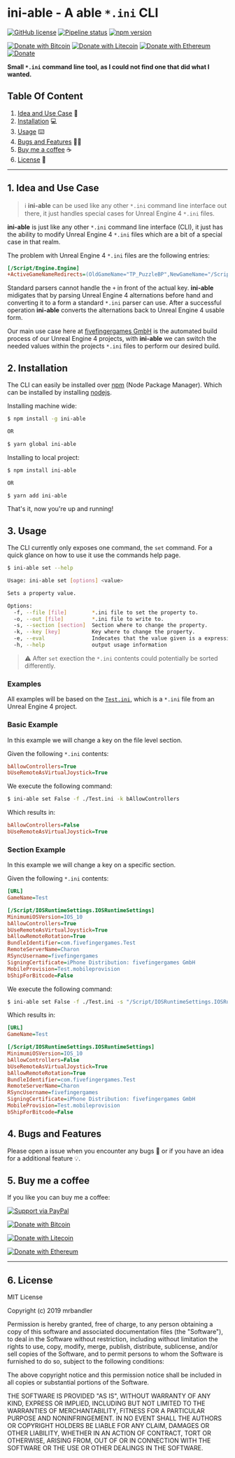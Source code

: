 # ini-able - A able `*.ini` CLI

[![GitHub license](https://img.shields.io/github/license/mrbandler/ini-able)](https://github.com/mrbandler/ini-able/blob/master/LICENSE) [![Pipeline status](https://gitlab.com/mrbandler/ini-able/badges/master/pipeline.svg)](https://gitlab.com/mrbandler/ini-able/commits/master) [![npm version](https://badge.fury.io/js/ini-able.svg)](https://badge.fury.io/js/ini-able)

[![Donate with Bitcoin](https://en.cryptobadges.io/badge/micro/3LTBGYAHQCDE4ZbEiTreJjzgnsDhY6X2D2)](https://en.cryptobadges.io/donate/3LTBGYAHQCDE4ZbEiTreJjzgnsDhY6X2D2)
[![Donate with Litecoin](https://en.cryptobadges.io/badge/micro/LcHsJH13A8PmHJQwpbWevGUebZwhWNMXgS)](https://en.cryptobadges.io/donate/LcHsJH13A8PmHJQwpbWevGUebZwhWNMXgS)
[![Donate with Ethereum](https://en.cryptobadges.io/badge/micro/0x54499ee409687E9C43589693093D004a0cbfEE72)](https://en.cryptobadges.io/donate/0x54499ee409687E9C43589693093D004a0cbfEE72)
[![Donate](https://img.shields.io/badge/Donate-PayPal-green.svg)](https://www.paypal.me/mrbandler/)

**Small `*.ini` command line tool, as I could not find one that did what I wanted.**

## Table Of Content

1. [Idea and Use Case](#1-idea-and-use-case) 🤔
2. [Installation](#2-installation) 💻
3. [Usage](#3-usage) ⌨️
4. [Bugs and Features](#4-bugs-and-features) 🐞💡
5. [Buy me a coffee](#5-buy-me-a-coffee) ☕
6. [License](#6-license) 📃

---

## 1. Idea and Use Case

> ℹ️ **ini-able** can be used like any other `*.ini` command line interface out there, it just handles special cases for Unreal Engine 4 `*.ini` files.

**ini-able** is just like any other `*.ini` command line interface (CLI), it just has the ability to modify Unreal Engine 4 `*.ini` files which are a bit of a special case in that realm.

The problem with Unreal Engine 4 `*.ini` files are the following entries:

```ini
[/Script/Engine.Engine]
+ActiveGameNameRedirects=(OldGameName="TP_PuzzleBP",NewGameName="/Script/Test")
```

Standard parsers cannot handle the `+` in front of the actual key. **ini-able** midigates that by parsing Unreal Engine 4 alternations before hand and converting it to a form a standard `*.ini` parser can use. After a successful operation **ini-able** converts the alternations back to Unreal Engine 4 usable form.

Our main use case here at [fivefingergames GmbH](https://fivefingergames.com) is the automated build process of our Unreal Engine 4 projects, with **ini-able** we can switch the needed values within the projects `*.ini` files to perform our desired build.

## 2. Installation

The CLI can easily be installed over [npm](https://www.npmjs.com/) (Node Package Manager). Which can be installed by installing [nodejs](https://nodejs.org/).

Installing machine wide:

```bash
$ npm install -g ini-able

OR

$ yarn global ini-able
```

Installing to local project:

```bash
$ npm install ini-able

OR

$ yarn add ini-able
```

That's it, now you're up and running!

## 3. Usage

The CLI currently only exposes one command, the `set` command.
For a quick glance on how to use it use the commands help page.

```bash
$ ini-able set --help

Usage: ini-able set [options] <value>

Sets a property value.

Options:
  -f, --file [file]        *.ini file to set the property to.
  -o, --out [file]         *.ini file to write to.
  -s, --section [section]  Section where to change the property.
  -k, --key [key]          Key where to change the property.
  -e, --eval               Indecates that the value given is a expression that needs to be evaluated.
  -h, --help               output usage information
```

> ⚠️ After `set` exection the `*.ini` contents could potentially be sorted differently.

### Examples

All examples will be based on the [`Test.ini`](https://github.com/mrbandler/ini-able/blob/master/Test.ini), which is a `*.ini` file from an Unreal Engine 4 project.

### Basic Example

In this example we will change a key on the file level section.

Given the following `*.ini` contents:

```ini
bAllowControllers=True
bUseRemoteAsVirtualJoystick=True
```

We execute the following command:

```bash
$ ini-able set False -f ./Test.ini -k bAllowControllers
```

Which results in:

```ini
bAllowControllers=False
bUseRemoteAsVirtualJoystick=True
```

### Section Example

In this example we will change a key on a specific section.

Given the following `*.ini` contents:

```ini
[URL]
GameName=Test

[/Script/IOSRuntimeSettings.IOSRuntimeSettings]
MinimumiOSVersion=IOS_10
bAllowControllers=True
bUseRemoteAsVirtualJoystick=True
bAllowRemoteRotation=True
BundleIdentifier=com.fivefingergames.Test
RemoteServerName=Charon
RSyncUsername=fivefingergames
SigningCertificate=iPhone Distribution: fivefingergames GmbH
MobileProvision=Test.mobileprovision
bShipForBitcode=False
```

We execute the following command:

```bash
$ ini-able set False -f ./Test.ini -s "/Script/IOSRuntimeSettings.IOSRuntimeSettings" -k bAllowControllers
```

Which results in:

```ini
[URL]
GameName=Test

[/Script/IOSRuntimeSettings.IOSRuntimeSettings]
MinimumiOSVersion=IOS_10
bAllowControllers=False
bUseRemoteAsVirtualJoystick=True
bAllowRemoteRotation=True
BundleIdentifier=com.fivefingergames.Test
RemoteServerName=Charon
RSyncUsername=fivefingergames
SigningCertificate=iPhone Distribution: fivefingergames GmbH
MobileProvision=Test.mobileprovision
bShipForBitcode=False
```

###

## 4. Bugs and Features

Please open a issue when you encounter any bugs 🐞 or if you have an idea for a additional feature 💡.

## 5. Buy me a coffee

If you like you can buy me a coffee:

[![Support via PayPal](https://cdn.rawgit.com/twolfson/paypal-github-button/1.0.0/dist/button.svg)](https://www.paypal.me/mrbandler/)

[![Donate with Bitcoin](https://en.cryptobadges.io/badge/big/3LTBGYAHQCDE4ZbEiTreJjzgnsDhY6X2D2)](https://en.cryptobadges.io/donate/3LTBGYAHQCDE4ZbEiTreJjzgnsDhY6X2D2)

[![Donate with Litecoin](https://en.cryptobadges.io/badge/big/LcHsJH13A8PmHJQwpbWevGUebZwhWNMXgS)](https://en.cryptobadges.io/donate/LcHsJH13A8PmHJQwpbWevGUebZwhWNMXgS)

[![Donate with Ethereum](https://en.cryptobadges.io/badge/big/0x54499ee409687E9C43589693093D004a0cbfEE72)](https://en.cryptobadges.io/donate/0x54499ee409687E9C43589693093D004a0cbfEE72)

---

## 6. License

MIT License

Copyright (c) 2019 mrbandler

Permission is hereby granted, free of charge, to any person obtaining a copy
of this software and associated documentation files (the "Software"), to deal
in the Software without restriction, including without limitation the rights
to use, copy, modify, merge, publish, distribute, sublicense, and/or sell
copies of the Software, and to permit persons to whom the Software is
furnished to do so, subject to the following conditions:

The above copyright notice and this permission notice shall be included in all
copies or substantial portions of the Software.

THE SOFTWARE IS PROVIDED "AS IS", WITHOUT WARRANTY OF ANY KIND, EXPRESS OR
IMPLIED, INCLUDING BUT NOT LIMITED TO THE WARRANTIES OF MERCHANTABILITY,
FITNESS FOR A PARTICULAR PURPOSE AND NONINFRINGEMENT. IN NO EVENT SHALL THE
AUTHORS OR COPYRIGHT HOLDERS BE LIABLE FOR ANY CLAIM, DAMAGES OR OTHER
LIABILITY, WHETHER IN AN ACTION OF CONTRACT, TORT OR OTHERWISE, ARISING FROM,
OUT OF OR IN CONNECTION WITH THE SOFTWARE OR THE USE OR OTHER DEALINGS IN THE
SOFTWARE.
